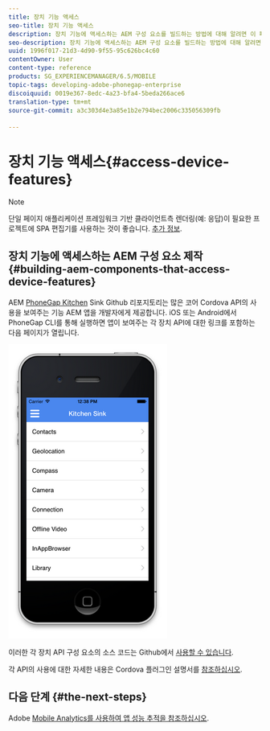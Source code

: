 ```yaml
---
title: 장치 기능 액세스
seo-title: 장치 기능 액세스
description: 장치 기능에 액세스하는 AEM 구성 요소를 빌드하는 방법에 대해 알려면 이 페이지를 따르십시오. AEM PhoneGap Kitchen Sink Github 리포지토리는 개발자에게 다양한 코어 Cordova API의 사용을 보여주는 기능 AEM 앱을 제공합니다.
seo-description: 장치 기능에 액세스하는 AEM 구성 요소를 빌드하는 방법에 대해 알려면 이 페이지를 따르십시오. AEM PhoneGap Kitchen Sink Github 리포지토리는 개발자에게 다양한 코어 Cordova API의 사용을 보여주는 기능 AEM 앱을 제공합니다.
uuid: 1996f017-21d3-4d90-9f55-95c626bc4c60
contentOwner: User
content-type: reference
products: SG_EXPERIENCEMANAGER/6.5/MOBILE
topic-tags: developing-adobe-phonegap-enterprise
discoiquuid: 0019e367-8edc-4a23-bfa4-5beda266ace6
translation-type: tm+mt
source-git-commit: a3c303d4e3a85e1b2e794bec2006c335056309fb

---
```



# 장치 기능 액세스{#access-device-features}

>[!NOTE]
>
>단일 페이지 애플리케이션 프레임워크 기반 클라이언트측 렌더링(예: 응답)이 필요한 프로젝트에 SPA 편집기를 사용하는 것이 좋습니다. [추가 정보](/help/sites-developing/spa-overview.md).

## 장치 기능에 액세스하는 AEM 구성 요소 제작 {#building-aem-components-that-access-device-features}

AEM [PhoneGap Kitchen](https://github.com/blefebvre/aem-phonegap-kitchen-sink) Sink Github 리포지토리는 많은 코어 Cordova API의 사용을 보여주는 기능 AEM 앱을 개발자에게 제공합니다. iOS 또는 Android에서 PhoneGap CLI를 통해 실행하면 앱이 보여주는 각 장치 API에 대한 링크를 포함하는 다음 페이지가 열립니다.

![chlimage_1-107](assets/chlimage_1-107.png)

이러한 각 장치 API 구성 요소의 소스 코드는 Github에서 [사용할 수 있습니다](https://github.com/blefebvre/aem-phonegap-kitchen-sink/tree/master/content/src/main/content/jcr_root/apps/brucelefebvre/kitchen-sink/components).

각 API의 사용에 대한 자세한 내용은 Cordova 플러그인 설명서를 [참조하십시오](https://docs.phonegap.com/en/4.0.0/cordova_plugins_pluginapis.md.html).

## 다음 단계 {#the-next-steps}

Adobe [Mobile Analytics를 사용하여 앱 성능 추적을 참조하십시오](/help/mobile/phonegap-intro-to-app-analytics.md).
